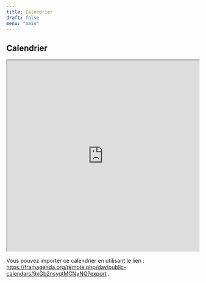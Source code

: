 ```yaml
---
title: Calendrier
draft: false
menu: "main"
---
```

## Calendrier

<iframe width="100%" height="500em" src="https://framagenda.org/apps/calendar/embed/9xGb2nsyqtMCNyNQ"></iframe>

Vous pouvez importer ce calendrier en utilisant le lien : https://framagenda.org/remote.php/dav/public-calendars/9xGb2nsyqtMCNyNQ?export .
